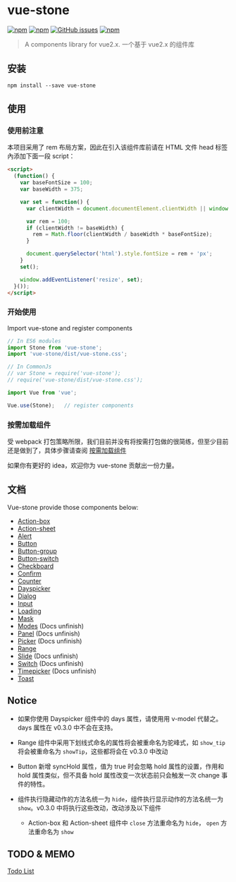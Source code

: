 # vue-stone
[![npm](https://img.shields.io/npm/v/vue-stone.svg?style=flat-square)](https://www.npmjs.com/package/vue-stone)
[![npm](https://img.shields.io/npm/dm/vue-stone.svg?style=flat-square)](https://www.npmjs.com/package/vue-stone)
[![GitHub issues](https://img.shields.io/github/issues/JD-Smart-FE/vue-stone.svg?style=flat-square)](https://github.com/JD-Smart-FE/vue-stone/issues)
[![npm](https://img.shields.io/npm/l/vue-stone.svg?style=flat-square)](https://github.com/JD-Smart-FE/vue-stone/blob/master/LICENSE)
> A components library for vue2.x. 一个基于 vue2.x 的组件库


## 安装
`npm install --save vue-stone`

## 使用

### 使用前注意
本项目采用了 rem 布局方案，因此在引入该组件库前请在 HTML 文件 head 标签內添加下面一段 script：

```html
<script>
  (function() {
    var baseFontSize = 100;
    var baseWidth = 375;

    var set = function() {
      var clientWidth = document.documentElement.clientWidth || window.innerWidth;

      var rem = 100;
      if (clientWidth != baseWidth) {
        rem = Math.floor(clientWidth / baseWidth * baseFontSize);
      }

      document.querySelector('html').style.fontSize = rem + 'px';
    }
    set();

    window.addEventListener('resize', set);
  }());
</script>
```

### 开始使用

Import vue-stone and register components

```js
// In ES6 modules
import Stone from 'vue-stone';
import 'vue-stone/dist/vue-stone.css';

// In CommonJs
// var Stone = require('vue-stone');
// require('vue-stone/dist/vue-stone.css');

import Vue from 'vue';

Vue.use(Stone);   // register components
```

### 按需加载组件

受 webpack 打包策略所限，我们目前并没有将按需打包做的很简练，但至少目前还是做到了，具体步骤请查阅 [按需加载组件](https://github.com/JD-Smart-FE/vue-stone/blob/master/wiki/how-to-build-by-deps-in-project.md)

如果你有更好的 idea，欢迎你为 vue-stone 贡献出一份力量。

## 文档
Vue-stone provide those components below:

- [Action-box](https://github.com/JD-Smart-FE/vue-stone/blob/master/wiki/doc-action-box.md)
- [Action-sheet](https://github.com/JD-Smart-FE/vue-stone/blob/master/wiki/doc-action-sheet.md)
- [Alert](https://github.com/JD-Smart-FE/vue-stone/blob/master/wiki/doc-alert.md)
- [Button](https://github.com/JD-Smart-FE/vue-stone/blob/master/wiki/doc-button.md)
- [Button-group](https://github.com/JD-Smart-FE/vue-stone/blob/master/wiki/doc-button-group.md)
- [Button-switch](https://github.com/JD-Smart-FE/vue-stone/blob/master/wiki/doc-button-switch.md)
- [Checkboard](https://github.com/JD-Smart-FE/vue-stone/blob/master/wiki/doc-checkboard.md)
- [Confirm](https://github.com/JD-Smart-FE/vue-stone/blob/master/wiki/doc-confirm.md)
- [Counter](https://github.com/JD-Smart-FE/vue-stone/blob/master/wiki/doc-counter.md)
- [Dayspicker](https://github.com/JD-Smart-FE/vue-stone/blob/master/wiki/doc-dayspicker.md)
- [Dialog](https://github.com/JD-Smart-FE/vue-stone/blob/master/wiki/doc-dialog.md)
- [Input](https://github.com/JD-Smart-FE/vue-stone/blob/master/wiki/doc-input.md)
- [Loading](https://github.com/JD-Smart-FE/vue-stone/blob/master/wiki/doc-loading.md)
- [Mask](https://github.com/JD-Smart-FE/vue-stone/blob/master/wiki/doc-mask.md)
- [Modes]() (Docs unfinish)
- [Panel]() (Docs unfinish)
- [Picker]() (Docs unfinish)
- [Range](https://github.com/JD-Smart-FE/vue-stone/blob/master/wiki/doc-range.md)
- [Slide]() (Docs unfinish)
- [Switch]() (Docs unfinish)
- [Timepicker]() (Docs unfinish)
- [Toast](https://github.com/JD-Smart-FE/vue-stone/blob/master/wiki/doc-toast.md)

## Notice

- 如果你使用 Dayspicker 组件中的 days 属性，请使用用 v-model 代替之。 days 属性在 v0.3.0 中不会在支持。

- Range 组件中采用下划线式命名的属性将会被重命名为驼峰式，如 `show_tip` 将会被重命名为 `showTip`，这些都将会在 v0.3.0 中改动

- Button 新增 syncHold 属性，值为 true 时会忽略 hold 属性的设置，作用和 hold 属性类似，但不具备 hold 属性改变一次状态前只会触发一次 change 事件的特性。

- 组件执行隐藏动作的方法名统一为 `hide`，组件执行显示动作的方法名统一为 `show`。v0.3.0 中将执行这些改动，改动涉及以下组件
  - Action-box 和 Action-sheet 组件中 `close` 方法重命名为 `hide`， `open` 方法重命名为 `show`

## TODO & MEMO

[Todo List](https://github.com/JD-Smart-FE/vue-stone/blob/master/MEMO.md)
